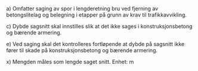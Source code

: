 a) Omfatter saging av spor i lengderetning bru ved fjerning av betongslitelag og belegning i etapper på grunn av krav til trafikkavvikling.

c) Dybde sagsnitt skal innstilles slik at det ikke sages i konstruksjonsbetong og bærende armering.

e) Ved saging skal det kontrolleres fortløpende at dybde på sagsnitt ikke fører til skade på konstruksjonsbetong og bærende armering.

x) Mengden måles som lengde saget snitt. Enhet: m

